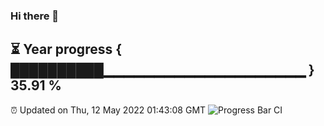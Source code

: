 ### Hi there 👋
⏳ Year progress { ██████████▁▁▁▁▁▁▁▁▁▁▁▁▁▁▁▁▁▁▁▁ } 35.91 %
---
⏰ Updated on Thu, 12 May 2022 01:43:08 GMT
![Progress Bar CI](https://github.com/liununu/liununu/workflows/Progress%20Bar%20CI/badge.svg)
